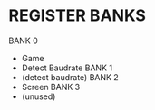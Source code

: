 REGISTER BANKS
==============

BANK 0
 - Game
 - Detect Baudrate
BANK 1
 - (detect baudrate)
BANK 2
 - Screen
BANK 3
 - (unused)
